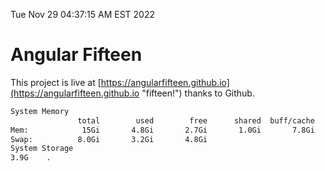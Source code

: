 Tue Nov 29 04:37:15 AM EST 2022

# Angular Fifteen


This project is live at [https://angularfifteen.github.io](https://angularfifteen.github.io "fifteen!") thanks to Github.

```bash
System Memory
               total        used        free      shared  buff/cache   available
Mem:            15Gi       4.8Gi       2.7Gi       1.0Gi       7.8Gi       9.1Gi
Swap:          8.0Gi       3.2Gi       4.8Gi
System Storage
3.9G	.
```
